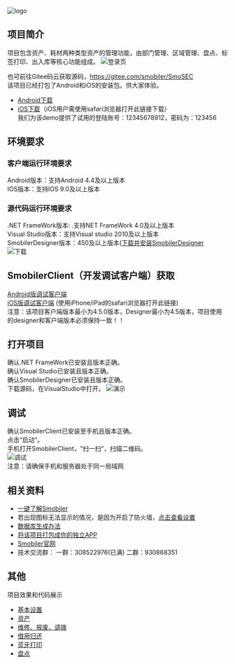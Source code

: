 ![logo](https://github.com/comsmobiler/SmoSEC/blob/master/Resources/SmoSeclogo.jpg)       

## 项目简介
项目包含资产、耗材两种类型资产的管理功能，由部门管理、区域管理、盘点、标签打印、出入库等核心功能组成。
![登录页](https://github.com/comsmobiler/SmoSEC/blob/master/Resources/logon.gif)    

也可前往Gitee码云获取源码，https://gitee.com/smobiler/SmoSEC  
该项目已经打包了Android和iOS的安装包。供大家体验。
+ [Android下载](https://apps.smobiler.com/App/AppDetails?AppID=75)
+ [iOS下载](https://apps.smobiler.com/App/AppDetails?AppID=75)（iOS用户需使用safari浏览器打开此链接下载）           
我们为该demo提供了试用的登陆账号：12345678912，密码为：123456

## 环境要求

### 客户端运行环境要求
Android版本：支持Android 4.4及以上版本   
IOS版本：支持IOS 9.0及以上版本

### 源代码运行环境要求
.NET FrameWork版本: .支持NET FrameWork 4.0及以上版本   
Visual Studio版本：支持Visual studio 2010及以上版本    
SmobilerDesigner版本：450及以上版本([下载并安装SmobilerDesigner](https://www.smobiler.com/SmobilerDesigner.exe)     
![下载](https://github.com/comsmobiler/SmoSEC/blob/master/Resources/down.gif)

## SmobilerClient（开发调试客户端）获取
[Android版调试客户端](https://www.smobiler.com/Smobiler.apk)          
[iOS版调试客户端](https://www.smobiler.com/download.html) (使用iPhone/iPad的safari浏览器打开此链接)        
注意：该项目客户端版本最小为4.5.0版本，Designer最小为4.5版本，项目使用的designer和客户端版本必须保持一致！！

## 打开项目
确认.NET FrameWork已安装且版本正确。   
确认Visual Studio已安装且版本正确。   
确认SmobilerDesigner已安装且版本正确。   
下载源码，在VisualStudio中打开。
![演示](https://github.com/comsmobiler/SmoSEC/blob/master/Resources/menu.gif)

## 调试
确认SmobilerClient已安装至手机且版本正确。    
点击“启动“。   
手机打开SmobilerClient，“扫一扫”，扫描二维码。    
![调试](https://github.com/comsmobiler/SmoSEC/blob/master/Resources/start.gif)    
注意：请确保手机和服务器处于同一局域网

## 相关资料
+ [一键了解Smobiler](http://www.smobiler.com/studyPC.aspx)      
+ 若出现图标无法显示的情况，是因为开启了防火墙，[点击查看设置](http://www.smobiler.com/forum.php?mod=viewthread&tid=12)
+ [数据库生成办法](https://www.smobiler.com/forum.php?mod=viewthread&tid=793&highlight=smoONE)
+ [将该项目打包成你的独立APP](https://www.smobiler.com/yunapp.aspx)
+ [Smobiler官网](http://www.smobiler.com/)
+ 技术交流群： 一群：308522976(已满) 二群：930868351

## 其他
项目效果和代码展示
* [基本设置](https://www.smobiler.com/video/solution/basic_setup.mp4)
* [资产](https://www.smobiler.com/video/solution/assets.mp4)
* [维修、报废、调拨](https://www.smobiler.com/video/solution/repair.mp4)
* [借用归还](https://www.smobiler.com/video/solution/borrow_return.mp4)
* [蓝牙打印](https://www.smobiler.com/video/solution/print.mp4)
* [盘点](https://www.smobiler.com/video/solution/inventory.mp4)
